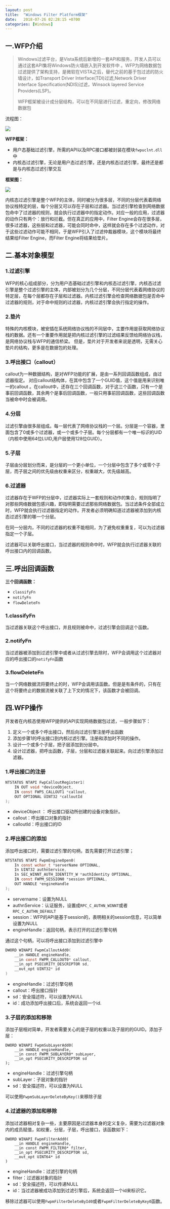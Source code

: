 ```yaml
---
layout: post
title:  "Windows Filter Platform框架"
date:   2018-07-26 02:28:15 +0700
categories: [Windows]
---
```


## 一.WFP介绍

> Windows过滤平台，是Vista系统后新增的一套API和服务，开发人员可以通过这套API集将Windows防火墙嵌入到开发软件中 。WFP为网络数据包过滤提供了架构支持，是微软在VISTA之后，替代之前的基于包过滤的防火墙设计，如Transport Driver Interface(TDI)过滤,Network Driver Interface Specification(NDIS)过滤，Winsock layered Service Providers(LSP)。 
>
> WFP框架被设计成分层结构，可以在不同层进行过滤，重定向，修改网络数据包

流程图：

![](https://www.andseclab.com/wp-content/uploads/2018/08/307940_z2zc7lt10p5qxhu.png)

**WFP框架：**

- 用户态基础过滤引擎，所需的API以及RPC接口都被封装在模块`fwpuclnt.dll`中 
- 内核态过滤引擎，无论是用户态过滤引擎，还是内核态过滤引擎，最终还是都是与内核态过滤引擎交互

**框架图：**

![](https://www.andseclab.com/wp-content/uploads/2018/08/15353829071-300x282.png)

内核态过滤引擎是整个WFP的主体，同时被分为很多层，不同的分层代表着网络协议栈特定的层，每个分层又可以存在子层和过滤器。当过滤引擎检查到网络数据包命中了过滤器的规则，就会执行过滤器中的指定动作。对应一般的应用，过滤器的动作只有两个：放行和拦截。但在真正的应用中，Filter Engine会存在很多层，很多过滤器，这些层和过滤器，可能会同时命中，这样就会存在多个过滤动作，对于这些过滤动作可能不相同，于是WFP引入了过滤仲裁器模块，这个模块将最终结果给Filter Engine，而Filter Engine将结果给垫片。 

## 二.基本对象模型

### 1.过滤引擎

WFP的核心组成部分，分为用户态基础过滤引擎和内核态过滤引擎，内核态过滤引擎是整个过滤引擎的主体，内部被划分为几个分层，不同分层代表着网络协议的特定层，在每个层都存在子层和过滤器。内核过滤引擎会检查网络数据包是否命中过滤器的规则，对于命中规则的过滤器，内核过滤引擎会执行指定的操作。

### 2.垫片

特殊的内核模块，被安插在系统网络协议栈的不同层中，主要作用是获取网络协议栈的数据。还有一个重要作用就是把内核过滤引擎的过滤结果反馈给网络协议栈，是网络协议栈与WFP的通信桥梁。 但是，垫片对于开发者来说是透明，无需关心垫片的结构，更多是在数据包的处理。

### 3.呼出接口（callout）

callout为一种数据结构，是对WFP功能的扩展，是由一系列回调函数组成，由过滤器指定。 对应callout结构体，在其中包含了一个GUID值，这个值是用来识别唯一的callout 。在callout中，还存在三个回调函数，对于这三个函数，只有一个是事前回调函数，其余两个是事后回调函数，一般只用事前回调函数，这些回调函数当被命中时会被调用。 

### 4.分层

过滤引擎由很多层组成。每一层代表了网络协议栈的一个层。分层是一个容器，里面包含了0或多个过滤器，或一个或多个子层。每个分层都有一个唯一标识的UID（内核中使用64位LUID,用户层使用128位GUID）。 

### 5.子层

子层由分层划分而来，是分层的一个更小单位，一个分层中包含了多个或零个子层，而子层之间的优先级由权重来区分，权重越大，优先级越高。 

### 6.过滤器

过滤器存在于WFP的分层中，过滤器实际上一套规则和动作的集合，规则指明了对那些网络数据包感兴趣，即指明需要过滤那些网络数据包。当过滤条件全部成立时，WFP就会执行过滤器指定的动作。开发者必须明确知道过滤器被添加到内核态过滤引擎的哪一个分层。

在同一分层内，不同的过滤器的权重不能相同，为了避免权重重复，可以为过滤器指定一个子层。

过滤器可以关联呼出接口，当过滤器的规则命中时，WFP就会执行过滤器关联的呼出接口内的回调函数。

## 三.呼出回调函数

**三个回调函数：**

- `classifyFn`
- `notifyFn`
- `flowDeleteFn`

### 1.classifyFn

当过滤器关联这个呼出接口，并且规则被命中，过滤引擎会回调这个函数。

### 2.notifyFn

当过滤器被添加到过滤引擎中或者从过滤引擎去除时，WFP会调用这个过滤器对应的呼出接口的`notifyFn`函数

### 3.flowDeleteFn

当一个网络数据流将要终止的时，WFP会调用该函数。但是是有条件的，只有在这个将要终止的数据流被关联了上下文的情况下，该函数才会被回调。

## 四.WFP操作

开发者在内核态使用WFP提供的API实现网络数据包过滤，一般步骤如下：

1. 定义一个或多个呼出接口，然后向过滤引擎注册呼出函数
2. 添加步骤1的呼出接口到内核过滤引擎。注册和添加时不同的操作。
3. 设计一个或多个子层，把子层添加到分层中。
4. 设计过滤器，把呼出函数，子层，分层和过滤器关联起来。向过滤引擎添加过滤器。

### 1.呼出接口的注册

```c
NTSTATUS NTAPI FwpCalloutRegister1(
    IN OUT void *deviceObject,
    IN const FWPS_CALLOUT1 *callout,
    OUT OPTIONAL UINT32 *calloutId
);
```

- deviceObject ： 呼出接口驱动所创建的设备对象指针。
- callout：呼出接口对象的指针
- calloutId：呼出接口的ID

### 2.呼出接口的添加

添加呼出接口时，需要过滤引擎的句柄，首先需要打开过滤引擎；

```c
NTSTATUS NTAPI FwpmEngineOpen0(
	In const wchar_t *serverName OPTIONAL,
	In UINT32 authnService,
	In SEC_WINNT_AUTH_IDENTITY_W *authIdentity OPTIONAL,
	IN const FWPM_SESSION0 *session OPTIONAL,
	OUT HANDLE *engineHandle
);
```

- servername：设置为NULL
- authnService：认证服务，设置成`RPC_C_AUTHN_WINNT`或者`RPC_C_AUTHN_DEFAULT`
- session：WFP的API是基于session的，表明相关的session信息，可以简单设置为NULL
- engineHandle：返回句柄，表示打开的过滤引擎句柄

通过这个句柄，可以将呼出接口添加到过滤引擎中

```c
DWORD WINAPI FwpmCalloutAdd0(
	__in HANDLE engineHandle,
    __in const FWPM_CALLOUT0* callout,
    __in_opt PSECURITY_DESCRIPTOR sd,
    __out_opt UINT32* id
)
```

- engineHandle：过滤引擎句柄
- callout：呼出接口指针
- sd：安全描述符，可以设置为NULL
- id：成功添加呼出接口后，系统会返回一个id.

### 3.子层的添加和移除

添加子层相对简单，开发者需要关心的是子层的权重以及子层的的GUID。添加子层：

```
DWORD WINAPI FwpmSubLayerAdd0(
	__in HANDLE engineHandle,
	__in const FWPM_SUBLAYER0* subLayer,
	__in_opt PSECURITY_DESCRIPTOR sd
);
```

- engineHandle：过滤引擎句柄
- subLayer：子层对象的指针
- sd：安全描述符，可以设置为NULL

可以使用`FwpmSubLayerDeleteByKey()`来移除子层

### 4.过滤器的添加和移除

添加过滤器相对复杂一些，主要原因是过滤器本身的定义复杂，需要为过滤器对象内的成员赋值，如权重，分层，子层，呼出接口，该函数如下：

```
DWORD WINAPI FwpmFilterAdd0(
	__in HANDLE engineHandle,
	__in const FWPM_FILTER0* filter,
	__in_opt PSECURITY_DESCRIPTOR sd,
	__out_opt UINT64* id
)
```

- engineHandle：过滤引擎的句柄
- filter：过滤器对象的指针
- sd：安全描述符，可以传递NULL
- id：当过滤器被成功添加到过滤引擎后，系统会返回一个id来标识它。

移除过滤器可以使用`FwpmFilterDeleteById0`或者`FwpmFilterDeleteByKey0`函数。